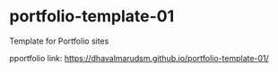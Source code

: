 # portfolio-template-01
Template for Portfolio sites


pportfolio link: https://dhavalmarudsm.github.io/portfolio-template-01/
